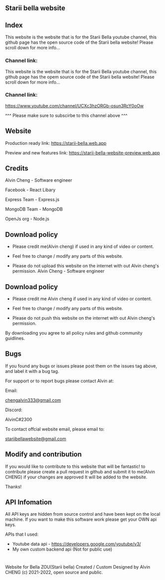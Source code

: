 ## Starii bella website

## Index

This website is the website that is for the Starii Bella youtube channel,
this github page has the open source code of the Starii bella website! Please scroll down for more info...

### Channel link:

This website is the website that is for the Starii Bella youtube channel,
this github page has the opem source code of the Starii bella website! Please scroll down for more info...

### Channel link:

https://www.youtube.com/channel/UCXc3hzORGb-osun3RcY0oOw

^^^ Please make sure to subscirbe to this channel above ^^^

## Website

Production ready link:
https://starii-bella.web.app

Preview and new features link:
https://starii-bella-website-preview.web.app

## Credits

Alvin Cheng - Software engineer

Facebook - React Libary

Express Team - Express.js

MongoDB Team - MongoDB

OpenJs org - Node.js

## Download policy

- Please credit me(Alvin cheng) if used in any kind of video or content.

- Feel free to change / modify any parts of this website.

- Please do not upload this website on the internet with out Alvin cheng's permission.
  Alvin Cheng - Software engineer

## Download policy

- Please credit me Alvin cheng if used in any kind of video or content.

- Feel free to change / modify any parts of this website.

- Please do not push this website on the internet with out Alvin cheng's permission.

By downloading you agree to all policy rules and github community guidlines.

## Bugs

If you found any bugs or issues please post them on the issues tag above, and label it with a bug tag.

For support or to report bugs please contact Alvin at:

Email:

chengalvin333@gmail.com

Discord:

AlvinC#2300

To contact offcial website email, please email to:

stariibellawebsite@gmail.com

## Modify and contribution

If you would like to contribute to this website that will be fantastic!
to contribute please create a pull request in github and submit it to me(Alvin CHENG)
if your changes are approved It will be added to the website.

Thanks!

## API Infomation

All API keys are hidden from source control and have been kept on the local machine.
If you want to make this software work please get your OWN api keys.

APIs that I used:

- Youtube data api - https://developers.google.com/youtube/v3/
- My own custom backend api (Not for public use)

#

Website for Bella ZOU(Starii bella) Created / Custom Designed by Alvin CHENG (c) 2021-2022, open source and public.
